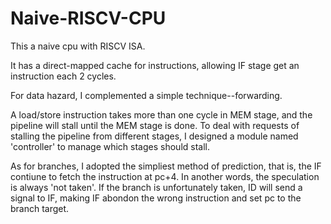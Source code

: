 # Naive-RISCV-CPU
This a naive cpu with RISCV ISA.

It has a direct-mapped cache for instructions, allowing IF stage get an instruction each 2 cycles.

For data hazard, I complemented a simple technique--forwarding. 

A load/store instruction takes more than one cycle in MEM stage, and the pipeline will stall until the MEM stage is done.
To deal with requests of stalling the pipeline from different stages, I designed a module named 'controller' to manage which stages should 
stall. 

As for branches, I adopted the simpliest method of prediction, that is, the IF contiune to fetch the instruction at pc+4. In another words, the speculation is always 'not taken'. If the branch is unfortunately taken, ID will send a signal to IF, making IF abondon the wrong instruction and set pc to the branch target.
